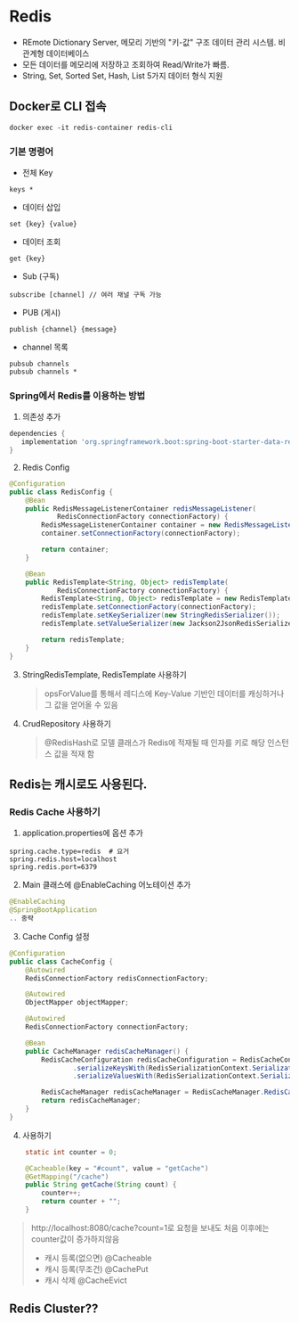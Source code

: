 # Redis
- REmote Dictionary Server, 메모리 기반의 "키-값" 구조 데이터 관리 시스템. 비 관계형 데이터베이스
- 모든 데이터를 메모리에 저장하고 조회하여 Read/Write가 빠름.
- String, Set, Sorted Set, Hash, List 5가지 데이터 형식 지원

## Docker로 CLI 접속
```
docker exec -it redis-container redis-cli
```

### 기본 명령어
- 전체 Key
```
keys *
```

- 데이터 삽입
```
set {key} {value}
```

- 데이터 조회
```
get {key}
```

- Sub (구독)
```
subscribe [channel] // 여러 채널 구독 가능
```

- PUB (게시)
```
publish {channel} {message}
```

- channel 목록
```
pubsub channels
pubsub channels *
```

### Spring에서 Redis를 이용하는 방법
1. 의존성 추가
```build.gradle
dependencies {
   implementation 'org.springframework.boot:spring-boot-starter-data-redis'
}
```

2. Redis Config
```java
@Configuration
public class RedisConfig {
    @Bean
    public RedisMessageListenerContainer redisMessageListener(
            RedisConnectionFactory connectionFactory) {
        RedisMessageListenerContainer container = new RedisMessageListenerContainer();
        container.setConnectionFactory(connectionFactory);

        return container;
    }

    @Bean
    public RedisTemplate<String, Object> redisTemplate(
            RedisConnectionFactory connectionFactory) {
        RedisTemplate<String, Object> redisTemplate = new RedisTemplate<>();
        redisTemplate.setConnectionFactory(connectionFactory);
        redisTemplate.setKeySerializer(new StringRedisSerializer());
        redisTemplate.setValueSerializer(new Jackson2JsonRedisSerializer<>(String.class));

        return redisTemplate;
    }
}
```

3. StringRedisTemplate, RedisTemplate 사용하기
   > opsForValue를 통해서 레디스에 Key-Value 기반인 데이터를 캐싱하거나 그 값을 얻어올 수 있음
4. CrudRepository 사용하기
   > @RedisHash로 모델 클래스가 Redis에 적재될 때 인자를 키로 해당 인스턴스 값을 적재 함

## Redis는 캐시로도 사용된다.

### Redis Cache 사용하기
1. application.properties에 옵션 추가
```properties
spring.cache.type=redis  # 요거
spring.redis.host=localhost
spring.redis.port=6379
```
2. Main 클래스에 @EnableCaching 어노테이션 추가
```java
@EnableCaching
@SpringBootApplication
.. 중략
```

3. Cache Config 설정
```java
@Configuration
public class CacheConfig {
    @Autowired
    RedisConnectionFactory redisConnectionFactory;

    @Autowired
    ObjectMapper objectMapper;

    @Autowired
    RedisConnectionFactory connectionFactory;

    @Bean
    public CacheManager redisCacheManager() {
        RedisCacheConfiguration redisCacheConfiguration = RedisCacheConfiguration.defaultCacheConfig()
                .serializeKeysWith(RedisSerializationContext.SerializationPair.fromSerializer(new StringRedisSerializer()))
                .serializeValuesWith(RedisSerializationContext.SerializationPair.fromSerializer(new GenericJackson2JsonRedisSerializer()));

        RedisCacheManager redisCacheManager = RedisCacheManager.RedisCacheManagerBuilder.fromConnectionFactory(connectionFactory).cacheDefaults(redisCacheConfiguration).build();
        return redisCacheManager;
    }
}
```

4. 사용하기
```java
    static int counter = 0;

    @Cacheable(key = "#count", value = "getCache")
    @GetMapping("/cache")
    public String getCache(String count) {
        counter++;
        return counter + "";
    }
```
> http://localhost:8080/cache?count=1로 요청을 보내도 처음 이후에는 counter값이 증가하지않음
> - 캐시 등록(없으면) @Cacheable
> - 캐시 등록(무조건) @CachePut
> - 캐시 삭제 @CacheEvict

## Redis Cluster??
